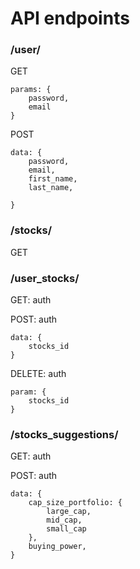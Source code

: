 # API endpoints

### /user/
GET
```
params: {
    password,
    email
}
```

POST
```
data: {
    password,
    email,
    first_name,
    last_name,

}
```

### /stocks/
GET

### /user_stocks/
GET: auth

POST: auth
```
data: {
    stocks_id
}
```

DELETE: auth
```
param: {
    stocks_id
}
```

### /stocks_suggestions/
GET: auth

POST: auth
```
data: {
    cap_size_portfolio: {
        large_cap,
        mid_cap,
        small_cap
    },
    buying_power,
}
```